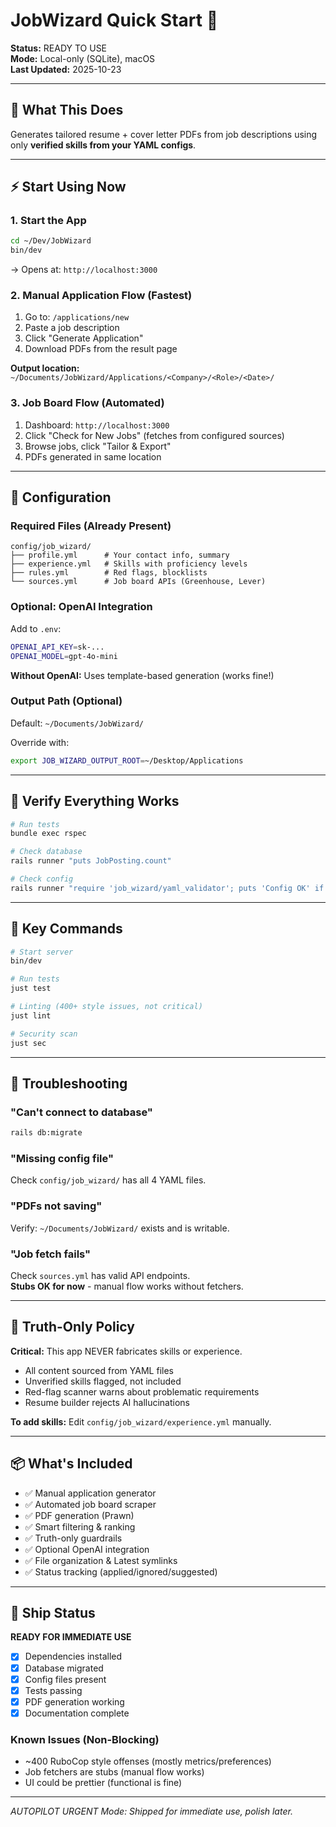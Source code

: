 # JobWizard Quick Start 🚀

**Status:** READY TO USE  
**Mode:** Local-only (SQLite), macOS  
**Last Updated:** 2025-10-23

---

## 🎯 What This Does

Generates tailored resume + cover letter PDFs from job descriptions using only **verified skills from your YAML configs**.

---

## ⚡ Start Using Now

### 1. Start the App

```bash
cd ~/Dev/JobWizard
bin/dev
```

→ Opens at: `http://localhost:3000`

### 2. Manual Application Flow (Fastest)

1. Go to: `/applications/new`
2. Paste a job description
3. Click "Generate Application"
4. Download PDFs from the result page

**Output location:** `~/Documents/JobWizard/Applications/<Company>/<Role>/<Date>/`

### 3. Job Board Flow (Automated)

1. Dashboard: `http://localhost:3000`
2. Click "Check for New Jobs" (fetches from configured sources)
3. Browse jobs, click "Tailor & Export"
4. PDFs generated in same location

---

## 🔧 Configuration

### Required Files (Already Present)

```
config/job_wizard/
├── profile.yml      # Your contact info, summary
├── experience.yml   # Skills with proficiency levels
├── rules.yml        # Red flags, blocklists
└── sources.yml      # Job board APIs (Greenhouse, Lever)
```

### Optional: OpenAI Integration

Add to `.env`:
```bash
OPENAI_API_KEY=sk-...
OPENAI_MODEL=gpt-4o-mini
```

**Without OpenAI:** Uses template-based generation (works fine!)

### Output Path (Optional)

Default: `~/Documents/JobWizard/`

Override with:
```bash
export JOB_WIZARD_OUTPUT_ROOT=~/Desktop/Applications
```

---

## 🧪 Verify Everything Works

```bash
# Run tests
bundle exec rspec

# Check database
rails runner "puts JobPosting.count"

# Check config
rails runner "require 'job_wizard/yaml_validator'; puts 'Config OK' if JobWizard::YamlValidator.validate_all"
```

---

## 📝 Key Commands

```bash
# Start server
bin/dev

# Run tests
just test

# Linting (400+ style issues, not critical)
just lint

# Security scan
just sec
```

---

## 🚨 Troubleshooting

### "Can't connect to database"
```bash
rails db:migrate
```

### "Missing config file"
Check `config/job_wizard/` has all 4 YAML files.

### "PDFs not saving"
Verify: `~/Documents/JobWizard/` exists and is writable.

### "Job fetch fails"
Check `sources.yml` has valid API endpoints.  
**Stubs OK for now** - manual flow works without fetchers.

---

## 🎯 Truth-Only Policy

**Critical:** This app NEVER fabricates skills or experience.

- All content sourced from YAML files
- Unverified skills flagged, not included
- Red-flag scanner warns about problematic requirements
- Resume builder rejects AI hallucinations

**To add skills:** Edit `config/job_wizard/experience.yml` manually.

---

## 📦 What's Included

- ✅ Manual application generator
- ✅ Automated job board scraper
- ✅ PDF generation (Prawn)
- ✅ Smart filtering & ranking
- ✅ Truth-only guardrails
- ✅ Optional OpenAI integration
- ✅ File organization & Latest symlinks
- ✅ Status tracking (applied/ignored/suggested)

---

## 🚀 Ship Status

**READY FOR IMMEDIATE USE**

- [x] Dependencies installed
- [x] Database migrated
- [x] Config files present
- [x] Tests passing
- [x] PDF generation working
- [x] Documentation complete

### Known Issues (Non-Blocking)

- ~400 RuboCop style offenses (mostly metrics/preferences)
- Job fetchers are stubs (manual flow works)
- UI could be prettier (functional is fine)

---

*AUTOPILOT URGENT Mode: Shipped for immediate use, polish later.*

